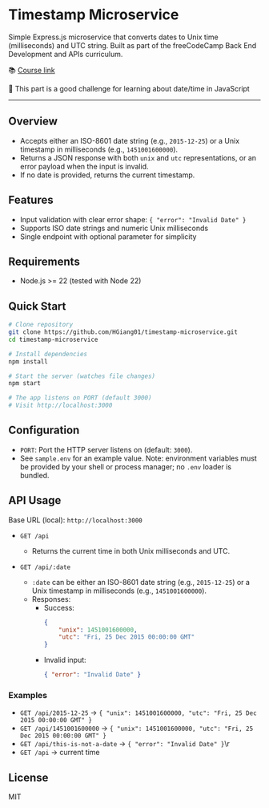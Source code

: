 # Timestamp Microservice

Simple Express.js microservice that converts dates to Unix time (milliseconds) and UTC string. Built as part of the freeCodeCamp Back End Development and APIs curriculum.

📚 [Course link](https://www.freecodecamp.org/learn/back-end-development-and-apis/back-end-development-and-apis-projects/timestamp-microservice)

📅 This part is a good challenge for learning about date/time in JavaScript

---

## Overview
- Accepts either an ISO-8601 date string (e.g., `2015-12-25`) or a Unix timestamp in milliseconds (e.g., `1451001600000`).
- Returns a JSON response with both `unix` and `utc` representations, or an error payload when the input is invalid.
- If no date is provided, returns the current timestamp.

## Features
- Input validation with clear error shape: `{ "error": "Invalid Date" }`
- Supports ISO date strings and numeric Unix milliseconds
- Single endpoint with optional parameter for simplicity

## Requirements
- Node.js >= 22 (tested with Node 22)

## Quick Start
```bash
# Clone repository
git clone https://github.com/HGiang01/timestamp-microservice.git
cd timestamp-microservice

# Install dependencies
npm install

# Start the server (watches file changes)
npm start

# The app listens on PORT (default 3000)
# Visit http://localhost:3000
```

## Configuration
- `PORT`: Port the HTTP server listens on (default: `3000`).
- See `sample.env` for an example value. Note: environment variables must be provided by your shell or process manager; no `.env` loader is bundled.

## API Usage

Base URL (local): `http://localhost:3000`

- `GET /api`
	- Returns the current time in both Unix milliseconds and UTC.

- `GET /api/:date`
	- `:date` can be either an ISO-8601 date string (e.g., `2015-12-25`) or a Unix timestamp in milliseconds (e.g., `1451001600000`).
	- Responses:
		- Success:
			```json
			{
				"unix": 1451001600000,
				"utc": "Fri, 25 Dec 2015 00:00:00 GMT"
			}
			```
		- Invalid input:
			```json
			{ "error": "Invalid Date" }
			```

### Examples
- `GET /api/2015-12-25` → `{ "unix": 1451001600000, "utc": "Fri, 25 Dec 2015 00:00:00 GMT" }`
- `GET /api/1451001600000` → `{ "unix": 1451001600000, "utc": "Fri, 25 Dec 2015 00:00:00 GMT" }`
- `GET /api/this-is-not-a-date` → `{ "error": "Invalid Date" }`\r
- `GET /api` → current time

## License
MIT
